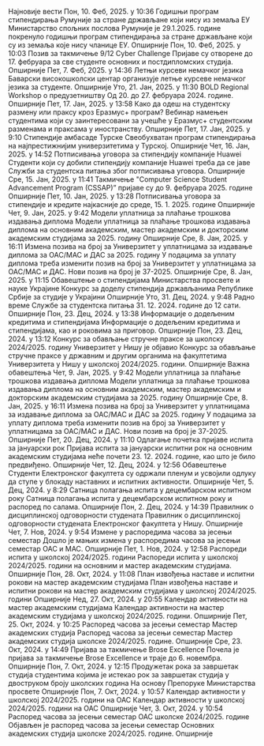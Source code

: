 Најновије вести
Пон, 10. Феб, 2025. у 10:36
Годишњи програм стипендирања Румуније за стране држављане који нису из земаља ЕУ
 Министарствo спољних послова Румуније је 29.1.2025. године покренуло годишњи програм стипендирања за стране држављане који су из земаља које нису чланице ЕУ.
Опширније
Пон, 10. Феб, 2025. у 10:03
Позив за такмичење 9/12 Cyber Challenge
Пријаве су отворене до 17. фебруара за све студенте основних и постдипломских студија.
Опширније
Пет, 7. Феб, 2025. у 14:36
Летњи курсеви немачког језика
Баварски високошколски центар организује летње курсеве немачког језика за студенте.
Опширније
Уто, 21. Јан, 2025. у 11:30
BOLD Regional Workshop о предузетништву
Од 20. до 27. фебруара 2024. године.
Опширније
Пет, 17. Јан, 2025. у 13:58
Како да одеш на студентску размену или праксу кроз Еразмус+ програм?
Вебинар намењен студентима који су заинтересовани за учешће у Еразмус+ студентским разменама и праксама у иностранству.
Опширније
Пет, 17. Јан, 2025. у 9:10
Стипендије амбасаде Турске
Свеобухватан програм стипендирања на најпрестижнијим универзитетима у Турској.
Опширније
Чет, 16. Јан, 2025. у 14:52
Потписивања уговора за стипендију компаније Huawei
Студенти који су добили стипендију компаније Huawei треба да се јаве Служби за студентска питања због потписивања уговора.
Опширније
Сре, 15. Јан, 2025. у 11:41
Такмичење "Computer Science Student Advancement Program (CSSAP)”
пријаве су до 9. фебруара 2025. године
Опширније
Пет, 10. Јан, 2025. у 13:28
Потписивања уговора за стипендије и кредите
најкасније до среде, 15. 1. 2025. године
Опширније
Чет, 9. Јан, 2025. у 9:42
Mодели уплатница за плаћање трошкова издавања диплома
Mодели уплатница за плаћање трошкова издавања диплома на основним академским, мастер академским и докторским академским студијама за 2025. годину
Опширније
Сре, 8. Јан, 2025. у 16:11
Измена позива на број за Универзитет у уплатницама за издавање диплома за ОАС/МАС и ДАС за 2025. годину
У подацима за уплату диплома треба изменити позив на број за Универзитет у уплатницама за ОАС/МАС и ДАС. Нови позив на број је 37-2025.
Опширније
Сре, 8. Јан, 2025. у 11:15
Обавештење о стипендијама Министарства просвете и науке Украјине
Конкурс за доделу стипендија држављанима Републике Србије за студије у Украјини
Опширније
Уто, 31. Дец, 2024. у 9:48
Радно време Службе за студентска питања
31. 12. 2024. године до 12 сати.
Опширније
Пон, 23. Дец, 2024. у 13:38
Информације о додељеним кредитима и стипендијама
Информације о додељеним кредитима и стипендијама, као и роковима за приговор.
Опширније
Пон, 23. Дец, 2024. у 13:12
Конкурс за обављање стручне праксе за школску 2024/2025. годину
Универзитет у Нишу je објавио Конкурс за обављање стручне праксе у државним и другим органима на факултетима Универзитета у Нишу у школској 2024/2025. години.
Опширније
Важна обавештења
Чет, 9. Јан, 2025. у 9:42
Mодели уплатница за плаћање трошкова издавања диплома
Mодели уплатница за плаћање трошкова издавања диплома на основним академским, мастер академским и докторским академским студијама за 2025. годину
Опширније
Сре, 8. Јан, 2025. у 16:11
Измена позива на број за Универзитет у уплатницама за издавање диплома за ОАС/МАС и ДАС за 2025. годину
У подацима за уплату диплома треба изменити позив на број за Универзитет у уплатницама за ОАС/МАС и ДАС. Нови позив на број је 37-2025.
Опширније
Пет, 20. Дец, 2024. у 11:10
Одлагање почетка пријаве испита за јануарски рок
Пријава испита за јануарски испитни рок на основним академским студијама неће почети 23. 12. 2024. године, као што је било предвиђено.
Опширније
Чет, 12. Дец, 2024. у 12:56
Обавештење
Студенти Електронског факултета су одржали пленум и усвојили одлуку да ступе у блокаду наставних и испитних активности.
Опширније
Чет, 5. Дец, 2024. у 8:29
Сатница полагања испита у децембарском испитном року
Сатница полагања испита у децембарском испитном року и распоред по салама.
Опширније
Пон, 2. Дец, 2024. у 14:39
Правилник о дисциплинској одговорности студената
Правилник о дисциплинској одговорности студената Електронског факултета у Нишу.
Опширније
Чет, 7. Нов, 2024. у 9:54
Измене у распоредима часова за јесењи семестар
Дошло је мањих измена у распоредима часова за јесењи семестар ОАС и МАС.
Опширније
Пет, 1. Нов, 2024. у 12:58
Распореди испита у школској 2024/2025. години
Распореди испита у школској 2024/2025. години на основним и мастер академским студијама.
Опширније
Пон, 28. Окт, 2024. у 11:08
План извођења наставе и испитни рокови на мастер академским студијама
План извођења наставе и испитни рокови на мастер академским студијама у школској 2024/2025. години
Опширније
Нед, 27. Окт, 2024. у 20:55
Календар активности на мастер академским студијама
Календар активности на мастер академским студијама у школској 2024/2025. години.
Опширније
Пет, 25. Окт, 2024. у 10:25
Распоред часова за јесењи семестар Мастер академских студија
Распоред часова за јесењи семестар Мастер академских студија школске 2024/2025. године.
Опширније
Сре, 23. Окт, 2024. у 14:49
Пријава за такмичење Brose Excellence
Почела је пријава за такмичење Brose Excellence и траје до 6. новембра.
Опширније
Пон, 7. Окт, 2024. у 12:15
Продужетак рока за завршетак студија студентима којима је истекао рок за завршетак студија у двоструком броју школских година
На основу Препоруке Министарства просвете
Опширније
Пон, 7. Окт, 2024. у 10:57
Календар активности у школској 2024/2025. години на ОАС
Календар активности у школској 2024/2025. години на ОАС
Опширније
Чет, 3. Окт, 2024. у 10:54
Распоред часова за јесењи семестар ОАС школске 2024/2025. године
Објављен је распоред часова за јесењи семестар Основних академских студија школске 2024/2025. године.
Опширније